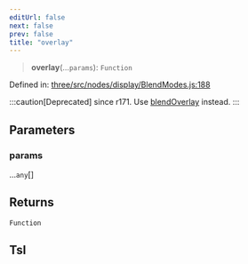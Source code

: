 ```yaml
---
editUrl: false
next: false
prev: false
title: "overlay"
---
```


> **overlay**(...`params`): `Function`

Defined in: [three/src/nodes/display/BlendModes.js:188](https://github.com/DefinitelyMaybe/three-i18n/blob/fa57b79433d1c349ffb23a78727299c8d4190136/three/src/nodes/display/BlendModes.js#L188)

:::caution[Deprecated]
since r171. Use [blendOverlay](/reference/threewebgpu/namespaces/tsl/functions/blendoverlay/) instead.
:::

## Parameters

### params

...`any`[]

## Returns

`Function`

## Tsl
